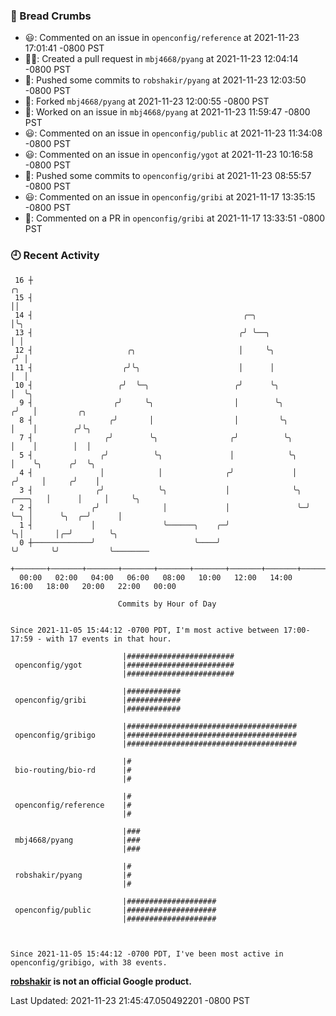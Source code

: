 ### 🍞 Bread Crumbs

 * 😃: Commented on an issue in `openconfig/reference` at 2021-11-23 17:01:41 -0800 PST
 * ✍🏼: Created a pull request in `mbj4668/pyang` at 2021-11-23 12:04:14 -0800 PST
 * 🚢: Pushed some commits to `robshakir/pyang` at 2021-11-23 12:03:50 -0800 PST
 * 🍴: Forked `mbj4668/pyang` at 2021-11-23 12:00:55 -0800 PST
 * 👀: Worked on an issue in `mbj4668/pyang` at 2021-11-23 11:59:47 -0800 PST
 * 😃: Commented on an issue in `openconfig/public` at 2021-11-23 11:34:08 -0800 PST
 * 😃: Commented on an issue in `openconfig/ygot` at 2021-11-23 10:16:58 -0800 PST
 * 🚢: Pushed some commits to `openconfig/gribi` at 2021-11-23 08:55:57 -0800 PST
 * 😃: Commented on an issue in `openconfig/gribi` at 2021-11-17 13:35:15 -0800 PST
 * 💬: Commented on a PR in  `openconfig/gribi` at 2021-11-17 13:33:51 -0800 PST

### 🕘 Recent Activity
```
 16 ┼                                                                        ╭╮
 15 ┤                                                                        ││
 14 ┤                                               ╭─╮                      │╰╮
 13 ┤                                              ╭╯ ╰──╮                   │ │
 12 ┤                     ╭╮                       │     ╰╮                 ╭╯ │
 11 ┤                    ╭╯╰╮                      │      │                 │  │
 10 ┤                   ╭╯  ╰─╮                   ╭╯      ╰╮                │  ╰╮
  9 ┤                  ╭╯     ╰╮                  │        ╰╮              ╭╯   │         ╭╮
  8 ┤                 ╭╯       │                  │         ╰╮             │    │        ╭╯╰╮
  7 ┤                ╭╯        ╰╮                ╭╯          ╰╮            │    │        │  │
  5 ┤               ╭╯          ╰╮               │            ╰╮           │    ╰╮      ╭╯  ╰╮
  4 ┤               │            │              ╭╯             │          ╭╯     │     ╭╯    │
  3 ┤              ╭╯            ╰╮             │              ╰╮ ╭───╮   │      │     │     ╰╮
  2 ┤             ╭╯              │             │               ╰─╯   ╰─╮ │      ╰╮  ╭─╯      │
  1 ┤             │               ╰──────╮    ╭─╯                       ╰╮│       │╭─╯        ╰╮
  0 ┼─────────────╯                      ╰────╯                          ╰╯       ╰╯           ╰────────
    +───────+───────+───────+───────+───────+───────+───────+───────+───────+───────+───────+───────+────
  00:00   02:00   04:00   06:00   08:00   10:00   12:00   14:00   16:00   18:00   20:00   22:00   00:00   

						Commits by Hour of Day


Since 2021-11-05 15:44:12 -0700 PDT, I'm most active between 17:00-17:59 - with 17 events in that hour.

```



```
                         |########################
 openconfig/ygot         |########################
                         |########################

                         |############
 openconfig/gribi        |############
                         |############

                         |######################################
 openconfig/gribigo      |######################################
                         |######################################

                         |#
 bio-routing/bio-rd      |#
                         |#

                         |#
 openconfig/reference    |#
                         |#

                         |###
 mbj4668/pyang           |###
                         |###

                         |#
 robshakir/pyang         |#
                         |#

                         |####################
 openconfig/public       |####################
                         |####################



Since 2021-11-05 15:44:12 -0700 PDT, I've been most active in openconfig/gribigo, with 38 events.

```
**[robshakir](mailto:robjs@google.com) is not an official Google product.**  


Last Updated: 2021-11-23 21:45:47.050492201 -0800 PST
